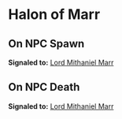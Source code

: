# Halon of Marr


## On NPC Spawn

**Signaled to:**  [Lord Mithaniel Marr](/npc/220020)


## On NPC Death

**Signaled to:**  [Lord Mithaniel Marr](/npc/220020)